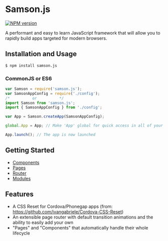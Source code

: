 # Samson.js

[![NPM version](http://img.shields.io/npm/v/samson.js.svg)](https://www.npmjs.org/package/samson.js)

A performant and easy to learn JavaScript framework that will allow you to rapidly build apps targeted for modern browsers.

## Installation and Usage

```bash
$ npm install samson.js
```

### CommonJS or ES6
```js
var Samson = require('samson.js');
var SamsonAppConfig = require('./config');
/*          or          */
import Samson from 'samson.js';
import { SamsonAppConfig } from './config';

var App = Samson.createApp(SamsonAppConfig);

global.App = App; // Make 'App' global for quick access in all of your files

App.launch(); // The app is now launched
```

## Getting Started

  * [Components](docs/components.md)
  * [Pages](docs/pages.md)
  * [Router](docs/router.md)
  * [Modules](docs/modules.md)

## Features

  * A CSS Reset for Cordova/Phonegap apps (from: https://github.com/ivangabriele/Cordova-CSS-Reset)
  * An extensible page router with default transition animations and the ability to easily add your own
  * "Pages" and "Components" that automatically handle their whole lifecycle

